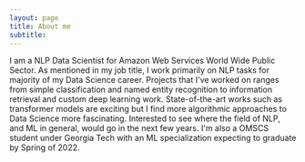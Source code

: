 ```yaml
---
layout: page
title: About me
subtitle:
---
```


I am a NLP Data Scientist for Amazon Web Services World Wide Public Sector. As mentioned in my job title, I work primarily on NLP tasks for majority of my Data Science career. Projects that I've worked on ranges from simple classification and named entity recognition to information retrieval and custom deep learning work. State-of-the-art works such as transformer models are exciting but I find more algorithmic approaches to Data Science more fascinating. Interested to see where the field of NLP, and ML in general, would go in the next few years. I'm also a OMSCS student under Georgia Tech with an ML specialization expecting to graduate by Spring of 2022. 
